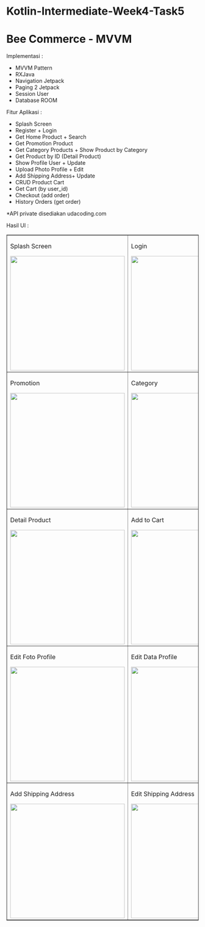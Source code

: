 # Kotlin-Intermediate-Week4-Task5  

# Bee Commerce - MVVM  
Implementasi :
- MVVM Pattern
- RXJava
- Navigation Jetpack
- Paging 2 Jetpack
- Session User
- Database ROOM

Fitur Aplikasi :
- Splash Screen
- Register + Login
- Get Home Product + Search
- Get Promotion Product
- Get Category Products + Show Product by Category
- Get Product by ID (Detail Product)
- Show Profile User + Update
- Upload Photo Profile + Edit
- Add Shipping Address+ Update
- CRUD Product Cart
- Get Cart (by user_id)
- Checkout (add order)
- History Orders (get order)

*API private disediakan udacoding.com  

Hasil UI :  
<table border="1">
  <tr>
    <td><p>Splash Screen</p> <img src="https://user-images.githubusercontent.com/71767382/116471861-5e486000-a89f-11eb-8f3f-d15842ecf036.png" width="300"></td>
    <td><p>Login</p> <img src="https://user-images.githubusercontent.com/71767382/116471875-5f798d00-a89f-11eb-8ad7-6df856ea3bac.png" width="300"></td>
    <td><p>Register</p> <img src="https://user-images.githubusercontent.com/71767382/116471879-61435080-a89f-11eb-830c-61e4554ff0bb.png" width="300"></td>
    <td><p>Home</p> <img src="https://user-images.githubusercontent.com/71767382/116471885-62747d80-a89f-11eb-93c9-5679690d88ee.png" width="300"></td>
  </tr>
  <tr>
    <td><p>Promotion</p> <img src="https://user-images.githubusercontent.com/71767382/116471902-686a5e80-a89f-11eb-80fd-8b894c010218.png" width="300"></td>
    <td><p>Category</p> <img src="https://user-images.githubusercontent.com/71767382/116471913-6bfde580-a89f-11eb-8a35-3b358a94319b.png" width="300"></td>
    <td><p>Cart</p> <img src="https://user-images.githubusercontent.com/71767382/116471945-75874d80-a89f-11eb-8bf6-bff8a072cb2b.png" width="300"></td>
    <td><p>Profile</p> <img src="https://user-images.githubusercontent.com/71767382/116471951-77511100-a89f-11eb-9996-99a4e15e0746.png" width="300"></td>
  </tr>
  <tr>
    <td><p>Detail Product</p> <img src="https://user-images.githubusercontent.com/71767382/116471961-791ad480-a89f-11eb-825c-43efac222724.png" width="300"></td>
    <td><p>Add to Cart</p> <img src="https://user-images.githubusercontent.com/71767382/116471971-7c15c500-a89f-11eb-8195-7c21df84a650.png" width="300"></td>
    <td><p>Edit Item Cart</p> <img src="https://user-images.githubusercontent.com/71767382/116471981-7f10b580-a89f-11eb-96eb-504719c7e48f.png" width="300"></td>
    <td><p>Delete Item Cart</p> <img src="https://user-images.githubusercontent.com/71767382/116471991-81730f80-a89f-11eb-9f53-fea47bb9f50e.png" width="300"></td>
  </tr>
  <tr>
    <td><p>Edit Foto Profile</p> <img src="https://user-images.githubusercontent.com/71767382/116471998-833cd300-a89f-11eb-8191-91265d85b69e.png" width="300"></td>
    <td><p>Edit Data Profile</p> <img src="https://user-images.githubusercontent.com/71767382/116472002-846e0000-a89f-11eb-8949-c892fbe65268.png" width="300"></td>
    <td><p>History Orders</p> <img src="https://user-images.githubusercontent.com/71767382/116471796-4cff5380-a89f-11eb-9e45-715f88f1e031.png" width="300"></td>
    <td><p>Shipping Address</p> <img src="https://user-images.githubusercontent.com/71767382/116471809-5092da80-a89f-11eb-8e27-60e63c7be2b4.png" width="300"></td>
  </tr>
  <tr>
    <td><p>Add Shipping Address</p> <img src="https://user-images.githubusercontent.com/71767382/116471814-525c9e00-a89f-11eb-9d57-e532b0c74b19.png" width="300"></td>
    <td><p>Edit Shipping Address</p> <img src="https://user-images.githubusercontent.com/71767382/116471820-538dcb00-a89f-11eb-8f8e-58f4810e3067.png" width="300"></td>
    <td><p>Search</p> <img src="https://user-images.githubusercontent.com/71767382/116471824-54bef800-a89f-11eb-832f-2695a44d6109.png" width="300"></td>
    <td><p>History Search</p> <img src="https://user-images.githubusercontent.com/71767382/116471857-5d173300-a89f-11eb-807a-c1b3cbaa1a0a.png" width="300"></td>
  </tr>
</table>
